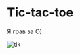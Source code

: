 # Tic-tac-toe

Я грав за О)

![tik](https://user-images.githubusercontent.com/91931439/181756585-7cd0f51b-3891-46dc-ba32-0db67796b229.png)

